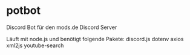# potbot
Discord Bot für den mods.de Discord Server

Läuft mit node.js und benötigt folgende Pakete:
discord.js
dotenv
axios
xml2js
youtube-search